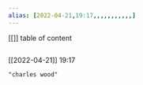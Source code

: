 ```yaml
---
alias: [2022-04-21,19:17,,,,,,,,,,,]
---
```

[[]]
table of content
```toc
```

[[2022-04-21]] 19:17

```query
"charles wood"
```